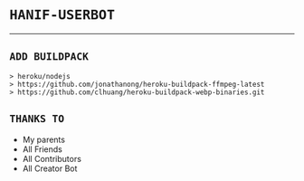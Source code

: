 # ```HANIF-USERBOT```

-------

## `ADD BUILDPACK`

```
> heroku/nodejs
> https://github.com/jonathanong/heroku-buildpack-ffmpeg-latest
> https://github.com/clhuang/heroku-buildpack-webp-binaries.git
```

## `THANKS TO`

- My parents
- All Friends
- All Contributors
- All Creator Bot
